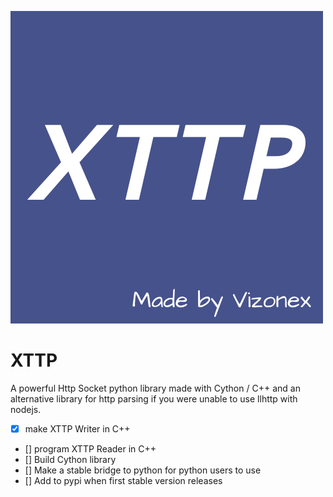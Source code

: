 ![alt-text](https://github.com/Vizonex/XTTP/blob/main/XTTP.png)
# XTTP
A powerful Http Socket python library made with Cython / C++ and an alternative library for http parsing if you were unable to use llhttp with nodejs. 


- [x] make XTTP Writer in C++
- [] program XTTP Reader in C++
- [] Build Cython library 
- [] Make a stable bridge to python for python users to use
- [] Add to pypi when first stable version releases 
